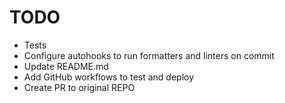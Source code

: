 # TODO

- Tests
- Configure autohooks to run formatters and linters on commit
- Update README.md
- Add GitHub workflows to test and deploy
- Create PR to original REPO